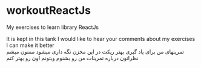 # workoutReactJs
My exercises to learn library ReactJs  </br>

It is kept in this tank
I would like to hear your comments about my exercises
I can make it better</br>
تمرینهای  من  برای یاد گیری بهتر ریکت    در این  مخزن نگه داری میشود
ممنون میشم نظراتون  درباره تمرینات من  رو بشنوم
وبتونم اون رو بهتر کنم
